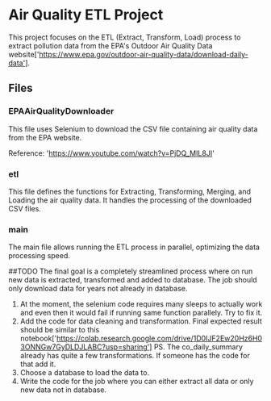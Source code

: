 # Air Quality ETL Project

This project focuses on the ETL (Extract, Transform, Load) process to extract pollution data from 
the EPA's Outdoor Air Quality Data website['https://www.epa.gov/outdoor-air-quality-data/download-daily-data'].

## Files
### EPAAirQualityDownloader
This file uses Selenium to download the CSV file containing air quality
data from the EPA website.

Reference: 'https://www.youtube.com/watch?v=PjDQ_MIL8JI'

### etl
This file defines the functions for Extracting, Transforming, Merging,
and Loading the air quality data. It handles the processing of the 
downloaded CSV files.

### main
The main file allows running the ETL process in parallel, optimizing 
the data processing speed.

##TODO
The final goal is a completely streamlined process where on run new data is extracted, transformed and
added to database. The job should only download data for years not already in database.

1. At the moment, the selenium code requires many sleeps to actually work and even then it would 
fail if running same function parallely. Try to fix it.
2. Add the code for data cleaning and transformation. Final expected result should be similar to this
notebook['https://colab.research.google.com/drive/1D0IJF2Ew20Hz6H03ONNGw7GyDLDJLABC?usp=sharing']
PS. The co_daily_summary already has quite a few transformations. If someone has the code for that add it.
3. Choose a database to load the data to.
4. Write the code for the job where you can either extract all data or only new data not in database.
